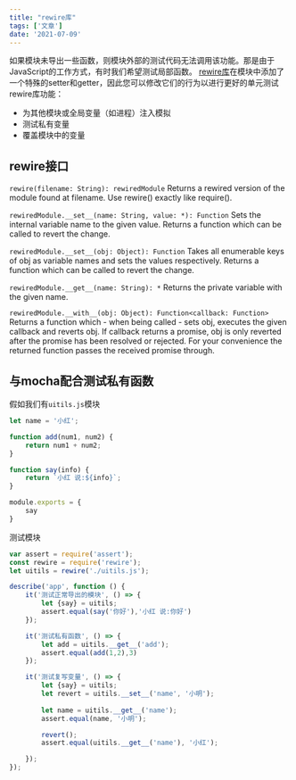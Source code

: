 ```yaml
---
title: "rewire库"
tags: ['文章']
date: '2021-07-09'
---
```


如果模块未导出一些函数，则模块外部的测试代码无法调用该功能。那是由于JavaScript的工作方式，有时我们希望测试局部函数。
[rewire库](https://www.npmjs.com/package/rewire)在模块中添加了一个特殊的setter和getter，因此您可以修改它们的行为以进行更好的单元测试
rewire库功能：

+ 为其他模块或全局变量（如进程）注入模拟
+ 测试私有变量
+ 覆盖模块中的变量

## rewire接口

`rewire(filename: String): rewiredModule`
Returns a rewired version of the module found at filename. Use rewire() exactly like require().

`rewiredModule.__set__(name: String, value: *): Function`
Sets the internal variable name to the given value. Returns a function which can be called to revert the change.

`rewiredModule.__set__(obj: Object): Function`
Takes all enumerable keys of obj as variable names and sets the values respectively. Returns a function which can be called to revert the change.

`rewiredModule.__get__(name: String): *`
Returns the private variable with the given name.

`rewiredModule.__with__(obj: Object): Function<callback: Function>`
Returns a function which - when being called - sets obj, executes the given callback and reverts obj. If callback returns a promise, obj is only reverted after the promise has been resolved or rejected. For your convenience the returned function passes the received promise through.

## 与mocha配合测试私有函数

假如我们有`uitils.js`模块

```js
let name = '小红';

function add(num1, num2) {
    return num1 + num2;
}

function say(info) {
    return `小红 说:${info}`;
}

module.exports = {
    say
}
```

测试模块

```javascript
var assert = require('assert');
const rewire = require('rewire');
let uitils = rewire('./uitils.js');

describe('app', function () {
    it('测试正常导出的模块', () => {
        let {say} = uitils;
        assert.equal(say('你好'),'小红 说:你好')
    });

    it('测试私有函数', () => {
        let add = uitils.__get__('add');
        assert.equal(add(1,2),3)
    });

    it('测试复写变量', () => {
        let {say} = uitils;
        let revert = uitils.__set__('name', '小明');
        
        let name = uitils.__get__('name');
        assert.equal(name, '小明');

        revert();
        assert.equal(uitils.__get__('name'), '小红');

    });  
});
```
